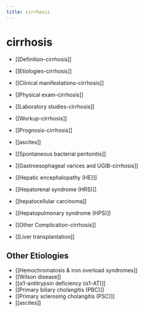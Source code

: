 ```yaml
---
title: cirrhosis
---
```


# cirrhosis

- [[Definition-cirrhosis]]
- [[Etiologies-cirrhosis]]
- [[Clinical manifestations-cirrhosis]]
- [[Physical exam-cirrhosis]]
- [[Laboratory studies-cirrhosis]]
- [[Workup-cirrhosis]]
- [[Prognosis-cirrhosis]]
- [[ascites]]
- [[Spontaneous bacterial peritonitis]]
- [[Gastroesophageal varices and UGIB-cirrhosis]]
- [[Hepatic encephalopathy (HE)]]
- [[Hepatorenal syndrome (HRS)]]
- [[hepatocellular carcinoma]]
- [[Hepatopulmonary syndrome (HPS)]]

- [[Other Complication-cirrhosis]]

- [[Liver transplantation]]

## Other Etiologies

- [[Hemochromatosis & iron overload syndromes]]
- [[Wilson disease]]
- [[α1-antitrypsin deficiency (α1-AT)]]
- [[Primary biliary cholangitis (PBC)]]
- [[Primary sclerosing cholangitis (PSC)]]
- [[ascites]]

